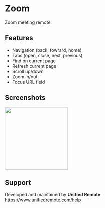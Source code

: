 # Zoom
Zoom meeting remote.

## Features
*  Navigation (back, fowrard, home)
*  Tabs (open, close, next, previous)
*  Find on current page
*  Refresh current page
*  Scroll up/down
*  Zoom in/out
*  Focus URL field

## Screenshots
<img src="ignore/screen.png" width="200" />

## Support
Developed and maintained by **Unified Remote**  
https://www.unifiedremote.com/help

